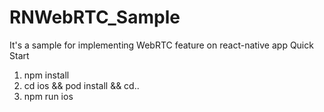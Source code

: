 # RNWebRTC_Sample
It's a sample for implementing WebRTC feature on react-native app
Quick Start

1. npm install
2. cd ios && pod install && cd..
3. npm run ios
